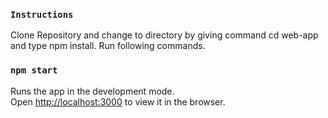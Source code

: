 ### `Instructions`

Clone Repository and change to directory by giving command cd web-app and type npm install. Run following commands.

### `npm start`

Runs the app in the development mode.\
Open [http://localhost:3000](http://localhost:3000) to view it in the browser.



